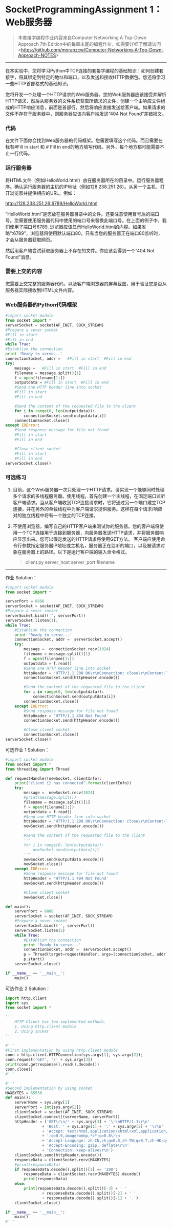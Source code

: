 # SocketProgrammingAssignment 1：Web服务器

> 本套接字编程作业内容来自Computer Networking A Top-Down Approach 7th Edition中的每章末尾的编程作业，如需要详细了解请访问<<https://github.com/moranzcw/Computer-Networking-A-Top-Down-Approach-NOTES>>

***

在本实验中，您将学习Python中TCP连接的套接字编程的基础知识：如何创建套接字，将其绑定到特定的地址和端口，以及发送和接收HTTP数据包。您还将学习一些HTTP首部格式的基础知识。

您将开发一个处理一个HTTP请求的Web服务器。您的Web服务器应该接受并解析HTTP请求，然后从服务器的文件系统获取所请求的文件，创建一个由响应文件组成的HTTP响应消息，前面是首部行，然后将响应直接发送给客户端。如果请求的文件不存在于服务器中，则服务器应该向客户端发送“404 Not Found”差错报文。

### 代码

在文件下面你会找到Web服务器的代码框架。您需要填写这个代码。而且需要在标有#Fill in start 和 # Fill in end的地方填写代码。另外，每个地方都可能需要不止一行代码。

### 运行服务器

将HTML文件（例如HelloWorld.html）放在服务器所在的目录中。运行服务器程序。确认运行服务器的主机的IP地址（例如128.238.251.26）。从另一个主机，打开浏览器并提供相应的URL。例如：

http://128.238.251.26:6789/HelloWorld.html

“HelloWorld.html”是您放在服务器目录中的文件。还要注意使用冒号后的端口号。您需要使用服务器代码中使用的端口号来替换此端口号。在上面的例子中，我们使用了端口号6789. 浏览器应该显示HelloWorld.html的内容。如果省略“:6789”，浏览器将使用默认端口80，只有当您的服务器正在端口80监听时，才会从服务器获取网页。

然后用客户端尝试获取服务器上不存在的文件。你应该会得到一个“404 Not Found”消息。

### 需要上交的内容

您需要上交完整的服务器代码，以及客户端浏览器的屏幕截图，用于验证您是否从服务器实际接收到HTML文件内容。

### Web服务器的Python代码框架
```python
#import socket module
from socket import *
serverSocket = socket(AF_INET, SOCK_STREAM) 
#Prepare a sever socket 
#Fill in start 
#Fill in end 
while True:     
#Establish the connection    
print 'Ready to serve...'     
connectionSocket, addr =   #Fill in start  #Fill in end
try:         
    message =   #Fill in start  #Fill in end
    filename = message.split()[1]                          
    f = open(filename[1:])
    outputdata = #Fill in start  #Fill in end
    #Send one HTTP header line into socket         
    #Fill in start         
    #Fill in end    

    #Send the content of the requested file to the client
    for i in range(0, len(outputdata)):
        connectionSocket.send(outputdata[i])
    connectionSocket.close()
except IOError:
    #Send response message for file not found
    #Fill in start
    #Fill in end

    #Close client socket
    #Fill in start
    #Fill in end             
serverSocket.close()
```

### 可选练习

1. 目前，这个Web服务器一次只处理一个HTTP请求。请实现一个能够同时处理多个请求的多线程服务器。使用线程，首先创建一个主线程，在固定端口监听客户端请求。当从客户端收到TCP连接请求时，它将通过另一个端口建立TCP连接，并在另外的单独线程中为客户端请求提供服务。这样在每个请求/响应对的独立线程中将有一个独立的TCP连接。

2. 不使用浏览器，编写自己的HTTP客户端来测试你的服务器。您的客户端将使用一个TCP连接用于连接到服务器，向服务器发送HTTP请求，并将服务器响应显示出来。您可以假定发送的HTTP请求将使用GET方法。
   客户端应使用命令行参数指定服务器IP地址或主机名，服务器正在监听的端口，以及被请求对象在服务器上的路径。以下是运行客户端的输入命令格式。 
   > client.py server_host server_port filename

***

作业 Solution：

```python
#import socket module
from socket import *

serverPort = 8888
serverSocket = socket(AF_INET, SOCK_STREAM) 
#Prepare a sever socket 
serverSocket.bind(('', serverPort))
serverSocket.listen(1);
while True:     
	#Establish the connection    
	print 'Ready to serve...'     
	connectionSocket, addr =  serverSocket.accept()
	try:         
		message =  connectionSocket.recv(1024)
		filename = message.split()[1]                          
		f = open(filename[1:])
		outputdata = f.read()
		#Send one HTTP header line into socket
		httpHeader = 'HTTP/1.1 200 OK\r\nConnection: close\r\nContent-Type: text/html\r\nContent-Length: %d\r\n\n' % (len(outputdata))
		connectionSocket.send(httpHeader.encode()) 

		#Send the content of the requested file to the client
		for i in range(0, len(outputdata)):
			connectionSocket.send(outputdata[i])
		connectionSocket.close()
	except IOError:
		#Send response message for file not found
		httpHeader = 'HTTP/1.1 404 Not Found'
		connectionSocket.send(httpHeader.encode())

		#Close client socket
		connectionSocket.close()             
serverSocket.close()
```

可选作业 1 Solution：

```python
#import socket module
from socket import *
from threading import Thread

def requestHandler(newSocket, clientInfo):
	print("client {} has connected".format(clientInfo))
	try:         
		message =  newSocket.recv(1024)
		#print(message.split())
		filename = message.split()[1]                         
		f = open(filename[1:])
		outputdata = f.read()
		#Send one HTTP header line into socket
		httpHeader = 'HTTP/1.1 200 OK\r\nConnection: close\r\nContent-Type: text/html\r\nContent-Length: %d\r\n\n' % (len(outputdata))
		newSocket.send(httpHeader.encode()) 

		#Send the content of the requested file to the client
		'''
		for i in range(0, len(outputdata)):
			newSocket.send(outputdata[i])
		'''
		newSocket.send(outputdata.encode())
		newSocket.close()
	except IOError:
		#Send response message for file not found
		httpHeader = 'HTTP/1.1 404 Not Found'
		newSocket.send(httpHeader.encode())

		#Close client socket
		newSocket.close() 

def main():
	serverPort = 8888
	serverSocket = socket(AF_INET, SOCK_STREAM) 
	#Prepare a sever socket 
	serverSocket.bind(('', serverPort))
	serverSocket.listen(5)
	while True:     
		#Establish the connection    
		print 'Ready to serve...'     
		connectionSocket, addr =  serverSocket.accept()
		p = Thread(target=requestHandler, args=(connectionSocket, addr))
		p.start()
	serverSocket.close()

if __name__ == '__main__':
	main()
```

可选作业 2 Solution：

```python
import http.client
import sys
from socket import *

'''
	HTTP Client has two implemented methods.
	1. Using http.client module
	2. Using socket 
'''

#'''
#First implementation by using http.client module
conn = http.client.HTTPConnection(sys.argv[1], sys.argv[2]);
conn.request('GET', '/' + sys.argv[3])
print(conn.getresponse().read().decode())
conn.close()
#'''

#'''
#Second implementation by using socket
MAXBYTES = 65536
def main():
	serverName = sys.argv[1]
	serverPort = int(sys.argv[2])
	clientSocket = socket(AF_INET, SOCK_STREAM)
	clientSocket.connect((serverName, serverPort))
	httpHeader = ('GET\r\n/' + sys.argv[3] + '\r\nHTTP/1.1\r\n'
				+ 'Host: ' + sys.argv[1] + ':' + sys.argv[2] + '\r\n'
				+ 'Accept: text/html,application/xhtml+xml,application/xml'
				+ ';q=0.9,image/webp,*/*;q=0.8\r\n'
				+ 'Accept-Language: zh-CN,zh;q=0.8,zh-TW;q=0.7,zh-HK;q=0.5,en-US;q=0.3,en;q=0.2\r\n'
				+ 'Accept-Encoding: gzip, deflate\r\n'
				+ 'Connection: keep-alive\r\n')
	clientSocket.send(httpHeader.encode())
	responseData = clientSocket.recv(MAXBYTES)
	#print(responseData)
	if responseData.decode().split()[1] == '200':
		responseData = clientSocket.recv(MAXBYTES).decode()
		print(responseData)
	else:
		print(responseData.decode().split()[-3] + ' ' 
				+ responseData.decode().split()[-2] + ' '
				+ responseData.decode().split()[-1] + '.')
	clientSocket.close()

if __name__ == '__main__':
	main()
#'''
```